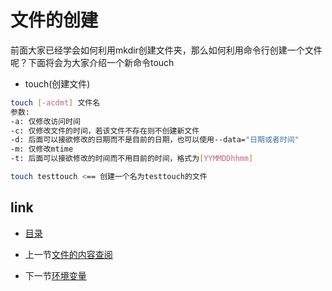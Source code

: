 # 文件的创建

前面大家已经学会如何利用mkdir创建文件夹，那么如何利用命令行创建一个文件呢？下面将会为大家介绍一个新命令touch

* touch(创建文件)

```bash
touch [-acdmt] 文件名
参数:
-a: 仅修改访问时间
-c: 仅修改文件的时间，若该文件不存在则不创建新文件
-d: 后面可以接欲修改的日期而不是目前的日期，也可以使用--data="日期或者时间"
-m: 仅修改mtime
-t: 后面可以接欲修改的时间而不用目前的时间，格式为[YYMMDDhhmm]
```

```bash
touch testtouch <== 创建一个名为testtouch的文件
```

## link

* [目录](README.md)

* 上一节[文件的内容查阅](04.5.md)

* 下一节[环境变量](05.0.md)